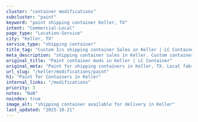 ```yaml
---
cluster: "container modifications"
subcluster: "paint"
keyword: "paint shipping container Keller, TX"
intent: "Commercial-Local"
page_type: "Location-Service"
city: "Keller, TX"
service_type: "shipping container"
title_tag: "Custom Ics shipping container Sales in Keller | LC Container"
meta_description: "shipping container sales in Keller. Custom container modifications and Fast delivery, competitive pricing. Serving modifications area. Quote ID: KLB. Call (214) 524-4168 for your free quote today."
original_title: "Paint container mods in Keller | LC Container"
original_meta: "Paint for shipping containers in Keller, TX. Local fabrication & pro install. LC Container — Since 2003. Get a quote."
url_slug: "/keller/modifications/paint"
h1: "Paint for Containers in Keller"
internal_links: "/modifications"
priority: 3
notes: "NaN"
noindex: true
image_alt: "shipping container available for delivery in Keller"
last_updated: "2025-10-21"
---
```


<!-- TODO: Add unique city/inventory copy, images, and internal links here. -->
